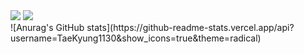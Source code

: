 <div align=center></div>
<img src="https://img.shields.io/badge/Python-3766AB?style=flat-square&logo=Python&logoColor=white"/></a>
<img src="https://img.shields.io/badge/C-A8B9CC?style=flat-square&logo=C&logoColor=white"/></a>
</br>
![Anurag's GitHub stats](https://github-readme-stats.vercel.app/api?username=TaeKyung1130&show_icons=true&theme=radical)
